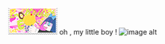 ![image alt](https://github.com/Americxne-101/Americxne-101/blob/a03ce0486234d6a4a6998423c87a959dc4338004/tumblr_pw9859VfCE1xbgu08o7_100.gif)
oh , my little boy !
![image alt](image_url)
